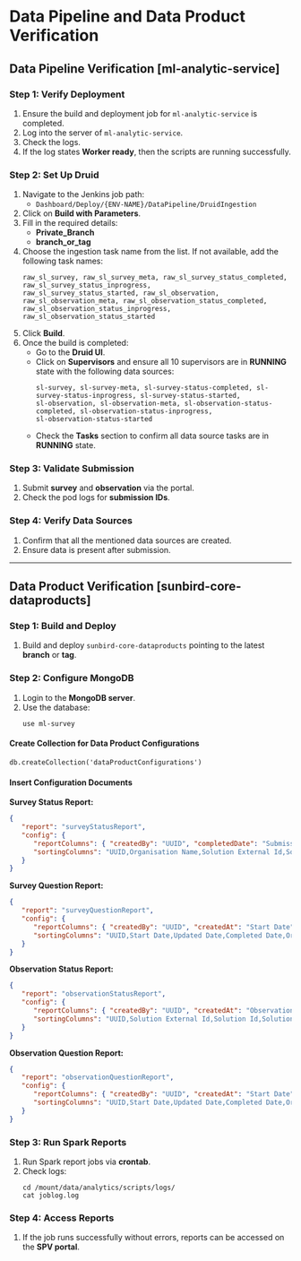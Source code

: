 # Data Pipeline and Data Product Verification

## Data Pipeline Verification [ml-analytic-service]

### Step 1: Verify Deployment
1. Ensure the build and deployment job for `ml-analytic-service` is completed.
2. Log into the server of `ml-analytic-service`.
3. Check the logs.
4. If the log states **Worker ready**, then the scripts are running successfully.

### Step 2: Set Up Druid
1. Navigate to the Jenkins job path:
   - `Dashboard/Deploy/{ENV-NAME}/DataPipeline/DruidIngestion`
2. Click on **Build with Parameters**.
3. Fill in the required details:
   - **Private_Branch**
   - **branch_or_tag**
4. Choose the ingestion task name from the list. If not available, add the following task names:
   ```
   raw_sl_survey, raw_sl_survey_meta, raw_sl_survey_status_completed, raw_sl_survey_status_inprogress,
   raw_sl_survey_status_started, raw_sl_observation, raw_sl_observation_meta, raw_sl_observation_status_completed,
   raw_sl_observation_status_inprogress, raw_sl_observation_status_started
   ```
5. Click **Build**.
6. Once the build is completed:
   - Go to the **Druid UI**.
   - Click on **Supervisors** and ensure all 10 supervisors are in **RUNNING** state with the following data sources:
     ```
     sl-survey, sl-survey-meta, sl-survey-status-completed, sl-survey-status-inprogress, sl-survey-status-started,
     sl-observation, sl-observation-meta, sl-observation-status-completed, sl-observation-status-inprogress,
     sl-observation-status-started
     ```
   - Check the **Tasks** section to confirm all data source tasks are in **RUNNING** state.

### Step 3: Validate Submission
1. Submit **survey** and **observation** via the portal.
2. Check the pod logs for **submission IDs**.

### Step 4: Verify Data Sources
1. Confirm that all the mentioned data sources are created.
2. Ensure data is present after submission.

---

## Data Product Verification [sunbird-core-dataproducts]

### Step 1: Build and Deploy
1. Build and deploy `sunbird-core-dataproducts` pointing to the latest **branch** or **tag**.

### Step 2: Configure MongoDB
1. Login to the **MongoDB server**.
2. Use the database:
   ```
   use ml-survey
   ```

#### Create Collection for Data Product Configurations
```
db.createCollection('dataProductConfigurations')
```

#### Insert Configuration Documents

**Survey Status Report:**
```json
{
   "report": "surveyStatusReport",
   "config": {
      "reportColumns": { "createdBy": "UUID", "completedDate": "Submission Date", "createdAt": "Survey Started Date", "organisationName": "Organisation Name", "solutionExternalId": "Solution External Id", "solutionId": "Solution Id", "solutionName": "Solution Name", "surveyName": "Survey Name", "surveyId": "Survey Id", "surveySubmissionId": "Survey Submission Id", "isAPrivateProgram": "Private Program" },
      "sortingColumns": "UUID,Organisation Name,Solution External Id,Solution Id,Solution Name,Survey Id,Survey Name,Survey Submission Id,Private Program,Survey Started Date,Submission Date"
   }
}
```

**Survey Question Report:**
```json
{
   "report": "surveyQuestionReport",
   "config": {
      "reportColumns": { "createdBy": "UUID", "createdAt": "Start Date", "updatedAt": "Updated Date", "completedDate": "Completed Date", "organisationName": "Organisation Name", "organisationId": "Organisation Id", "surveyName": "Survey Name", "surveyId": "Survey Id", "surveySubmissionId": "Survey Submission Id", "criteriaExternalId": "Criteria External Id", "criteriaId": "Criteria Id", "criteriaName": "Criteria Name", "evidences": "Evidences", "remarks": "Remarks", "isAPrivateProgram": "Private Program", "questionExternalId": "Question External Id", "questionName": "Question", "questionResponseLabel": "Answer", "questionECM": "Question ECM", "questionId": "Question Id", "questionResponseType": "Question Response Type", "solutionExternalId": "Solution External Id", "solutionId": "Solution Id", "solutionName": "Solution Name" },
      "sortingColumns": "UUID,Start Date,Updated Date,Completed Date,Organisation Id,Organisation Name,Survey Id,Survey Name,Survey Submission Id,Criteria External Id,Criteria Id,Criteria Name,Private Program,Question External Id,Question Id,Question,Answer,Question ECM,Question Response Type,Evidences,Remarks,Solution External Id,Solution Id,Solution Name"
   }
}
```

**Observation Status Report:**
```json
{
   "report": "observationStatusReport",
   "config": {
      "reportColumns": { "createdBy": "UUID", "createdAt": "Observation Started Date", "solutionExternalId": "Solution External Id", "solutionId": "Solution Id", "solutionName": "Solution Name", "solutionType": "Solution Type", "observationName": "Observation Name", "observationId": "Observation Id", "observationSubmissionId": "Observation Submission Id", "isAPrivateProgram": "Private Program" },
      "sortingColumns": "UUID,Solution External Id,Solution Id,Solution Name,Solution Type,Observation Id,Observation Name,Observation Submission Id,Private Program,Observation Started Date,Status of Submission,Submission Date"
   }
}
```

**Observation Question Report:**
```json
{
   "report": "observationQuestionReport",
   "config": {
      "reportColumns": { "createdBy": "UUID", "createdAt": "Start Date", "updatedAt": "Updated Date", "completedDate": "Completed Date", "organisationName": "Organisation Name", "organisationId": "Organisation Id", "observationName": "Observation Name", "observationId": "Observation Id", "observationSubmissionId": "Observation Submission Id", "entity": "Entity", "entityType": "Entity Type", "isRubricDriven": "Rubric Driven", "criteriaLevelReport": "Criteria Level Report", "criteriaDescription": "Criteria Description", "criteriaExternalId": "Criteria External Id", "criteriaId": "Criteria Id", "criteriaName": "Criteria Name", "course": "Course", "remarks": "Remarks", "isAPrivateProgram": "Private Program", "questionExternalId": "Question External Id", "questionName": "Question", "questionResponseLabel": "Answer", "questionECM": "Question ECM", "questionId": "Question Id", "questionResponseType": "Question Response Type", "solutionExternalId": "Solution External Id", "solutionId": "Solution Id", "solutionDescription": "Solution Description", "solutionName": "Solution Name" },
      "sortingColumns": "UUID,Start Date,Updated Date,Completed Date,Organisation Id,Organisation Name,Observation Id,Observation Name,Observation Submission Id,Entity,Entity Type,Rubric Driven,Criteria Level Report,Criteria Description,Criteria External Id,Criteria Id,Criteria Name,Private Program,Course,Question External Id,Question Id,Question,Answer,Question ECM,Question Response Type,Remarks,Solution External Id,Solution Id,Solution Description,Solution Name"
   }
}
```

### Step 3: Run Spark Reports
1. Run Spark report jobs via **crontab**.
2. Check logs:
   ```
   cd /mount/data/analytics/scripts/logs/
   cat joblog.log
   ```

### Step 4: Access Reports
1. If the job runs successfully without errors, reports can be accessed on the **SPV portal**.

